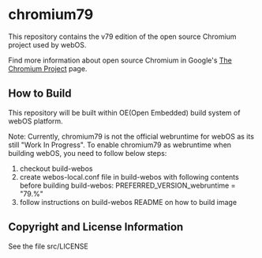 # chromium79
This repository contains the v79 edition of the open source Chromium project used by webOS.

Find more information about open source Chromium in Google's [The Chromium Project](http://www.chromium.org/developers/design-documents/) page.

## How to Build
This repository will be built within OE(Open Embedded) build system of webOS platform.

Note: Currently, chromium79 is not the official webruntime for webOS as its still "Work In Progress".
To enable chromium79 as webruntime when building webOS, you need to follow below steps:
1. checkout build-webos
2. create webos-local.conf file in build-webos with following contents before building build-webos:
PREFERRED_VERSION_webruntime = "79.%"
3. follow instructions on build-webos README on how to build image

## Copyright and License Information
See the file src/LICENSE
